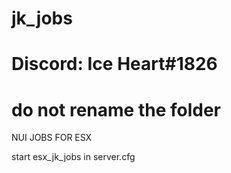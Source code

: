 # jk_jobs
# Discord: Ice Heart#1826

# do not rename the folder

NUI JOBS FOR ESX

start esx_jk_jobs in server.cfg




